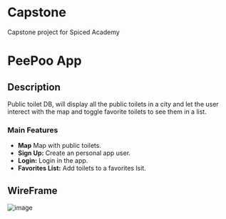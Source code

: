 # Capstone

Capstone project for Spiced Academy

# PeePoo App

## Description

Public toilet DB, will display all the public toilets in a city and let the user interect with the map and toggle favorite toilets to see them in a list.

### Main Features
- **Map** Map with public toilets.
- **Sign Up:** Create an personal app user.
- **Login:** Login in the app.
- **Favorites List:** Add toilets to a favorites lsit.


## WireFrame
![image](https://github.com/user-attachments/assets/0e115519-ce87-4279-aabf-0dee1f03ef8e)


